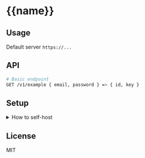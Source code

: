 # {{name}}

## Usage

Default server `https://...`

## API

```sh
# Basic endpoint
GET /v1/example { email, password } => { id, key }
```

## Setup

<details>
<summary>How to self-host</summary>

Set environment variables by using the `.env` file:

```sh
BACKEND_HOST = "127.0.0.1"
BACKEND_PORT = 1337
```

Run the server:

`node app.js`
</details>

## License

MIT
